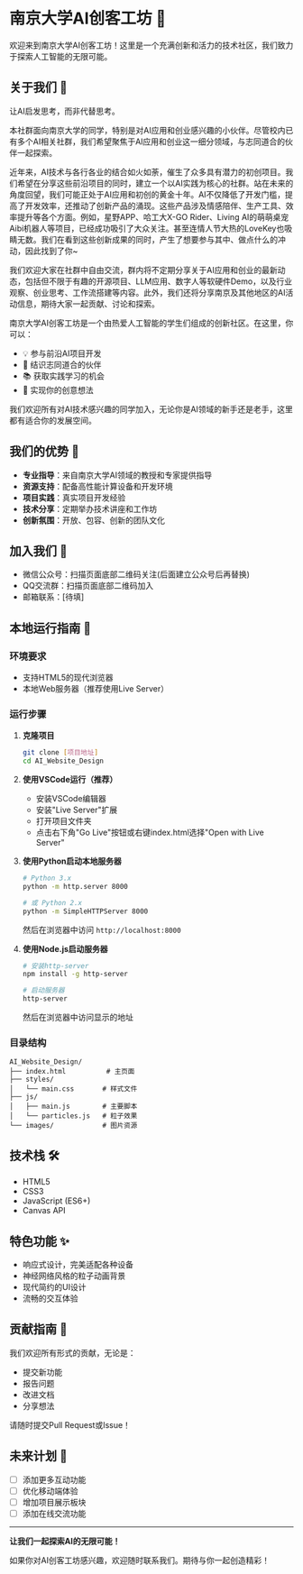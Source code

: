 # 南京大学AI创客工坊 🚀

欢迎来到南京大学AI创客工坊！这里是一个充满创新和活力的技术社区，我们致力于探索人工智能的无限可能。

## 关于我们 🌟

让AI启发思考，而非代替思考。

本社群面向南京大学的同学，特别是对AI应用和创业感兴趣的小伙伴。尽管校内已有多个AI相关社群，我们希望聚焦于AI应用和创业这一细分领域，与志同道合的伙伴一起探索。

近年来，AI技术与各行各业的结合如火如荼，催生了众多具有潜力的初创项目。我们希望在分享这些前沿项目的同时，建立一个以AI实践为核心的社群。站在未来的角度回望，我们可能正处于AI应用和初创的黄金十年。AI不仅降低了开发门槛，提高了开发效率，还推动了创新产品的涌现。这些产品涉及情感陪伴、生产工具、效率提升等各个方面。例如，星野APP、哈工大X-GO Rider、Living AI的萌萌桌宠Aibi机器人等项目，已经成功吸引了大众关注。甚至连情人节大热的LoveKey也吸睛无数。我们在看到这些创新成果的同时，产生了想要参与其中、做点什么的冲动，因此找到了你~

我们欢迎大家在社群中自由交流，群内将不定期分享关于AI应用和创业的最新动态，包括但不限于有趣的开源项目、LLM应用、数字人等软硬件Demo，以及行业观察、创业思考、工作流搭建等内容。此外，我们还将分享南京及其他地区的AI活动信息，期待大家一起贡献、讨论和探索。

南京大学AI创客工坊是一个由热爱人工智能的学生们组成的创新社区。在这里，你可以：

- 💡 参与前沿AI项目开发
- 🤝 结识志同道合的伙伴
- 📚 获取实践学习的机会
- 🌈 实现你的创意想法

我们欢迎所有对AI技术感兴趣的同学加入，无论你是AI领域的新手还是老手，这里都有适合你的发展空间。

## 我们的优势 💪

- **专业指导**：来自南京大学AI领域的教授和专家提供指导
- **资源支持**：配备高性能计算设备和开发环境
- **项目实践**：真实项目开发经验
- **技术分享**：定期举办技术讲座和工作坊
- **创新氛围**：开放、包容、创新的团队文化

## 加入我们 🤝

- 微信公众号：扫描页面底部二维码关注(后面建立公众号后再替换)
- QQ交流群：扫描页面底部二维码加入
- 邮箱联系：[待填]

## 本地运行指南 🔧

### 环境要求

- 支持HTML5的现代浏览器
- 本地Web服务器（推荐使用Live Server）

### 运行步骤

1. **克隆项目**
   ```bash
   git clone [项目地址]
   cd AI_Website_Design
   ```

2. **使用VSCode运行（推荐）**
   - 安装VSCode编辑器
   - 安装"Live Server"扩展
   - 打开项目文件夹
   - 点击右下角"Go Live"按钮或右键index.html选择"Open with Live Server"

3. **使用Python启动本地服务器**
   ```bash
   # Python 3.x
   python -m http.server 8000
   
   # 或 Python 2.x
   python -m SimpleHTTPServer 8000
   ```
   然后在浏览器中访问 `http://localhost:8000`

4. **使用Node.js启动服务器**
   ```bash
   # 安装http-server
   npm install -g http-server
   
   # 启动服务器
   http-server
   ```
   然后在浏览器中访问显示的地址

### 目录结构

```
AI_Website_Design/
├── index.html          # 主页面
├── styles/            
│   └── main.css       # 样式文件
├── js/
│   ├── main.js        # 主要脚本
│   └── particles.js   # 粒子效果
└── images/            # 图片资源
```

## 技术栈 🛠️

- HTML5
- CSS3
- JavaScript (ES6+)
- Canvas API

## 特色功能 ✨

- 响应式设计，完美适配各种设备
- 神经网络风格的粒子动画背景
- 现代简约的UI设计
- 流畅的交互体验

## 贡献指南 🤲

我们欢迎所有形式的贡献，无论是：
- 提交新功能
- 报告问题
- 改进文档
- 分享想法

请随时提交Pull Request或Issue！

## 未来计划 🎯

- [ ] 添加更多互动功能
- [ ] 优化移动端体验
- [ ] 增加项目展示板块
- [ ] 添加在线交流功能

---

**让我们一起探索AI的无限可能！**

如果你对AI创客工坊感兴趣，欢迎随时联系我们。期待与你一起创造精彩！ 